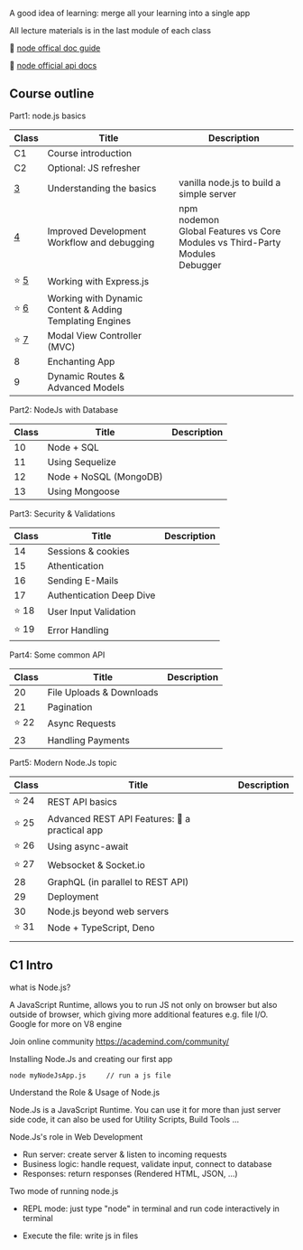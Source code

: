 A good idea of learning: merge all your learning into a single app 

All lecture materials is in the last module of each class



:book: [node offical doc guide](https://nodejs.org/en/docs/guides)

:book: [node official api docs](https://nodejs.org/dist/latest/docs/api/)



## Course outline

Part1: node.js basics

| Class                      | Title                                                    | Description                                                  |
| -------------------------- | -------------------------------------------------------- | ------------------------------------------------------------ |
| C1                         | Course introduction                                      |                                                              |
| C2                         | Optional: JS refresher                                   |                                                              |
| [3](./C3/README.md)        | Understanding the basics                                 | vanilla node.js to build a simple server                     |
| [4](./C4/README.md)        | Improved Development Workflow and debugging              | npm <br/>nodemon <br>Global Features vs Core Modules vs Third-Party Modules <br>Debugger |
| :star: [5](./C5/README.md) | Working with Express.js                                  |                                                              |
| :star: [6](./C6/README.md) | Working with Dynamic Content & Adding Templating Engines |                                                              |
| :star: [7](./C7/README.md) | Modal View Controller (MVC)                              |                                                              |
| 8                          | Enchanting App                                           |                                                              |
| 9                          | Dynamic Routes &  Advanced Models                        |                                                              |

Part2: NodeJs with Database

| Class | Title                  | Description |
| ----- | ---------------------- | ----------- |
| 10    | Node + SQL             |             |
| 11    | Using Sequelize        |             |
| 12    | Node + NoSQL (MongoDB) |             |
| 13    | Using Mongoose         |             |

Part3: Security & Validations

| Class     | Title                    | Description |
| --------- | ------------------------ | ----------- |
| 14        | Sessions & cookies       |             |
| 15        | Athentication            |             |
| 16        | Sending E-Mails          |             |
| 17        | Authentication Deep Dive |             |
| :star: 18 | User Input Validation    |             |
| :star: 19 | Error Handling           |             |

Part4: Some common API

| Class     | Title                    | Description |
| --------- | ------------------------ | ----------- |
| 20        | File Uploads & Downloads |             |
| 21        | Pagination               |             |
| :star: 22 | Async Requests           |             |
| 23        | Handling Payments        |             |

Part5: Modern Node.Js topic

| Class     | Title                                             | Description |
| --------- | ------------------------------------------------- | ----------- |
| :star: 24 | REST API basics                                   |             |
| :star: 25 | Advanced REST API Features: :gem: a practical app |             |
| :star: 26 | Using async-await                                 |             |
| :star: 27 | Websocket & Socket.io                             |             |
| 28        | GraphQL (in parallel to REST API)                 |             |
| 29        | Deployment                                        |             |
| 30        | Node.js beyond web servers                        |             |
| :star: 31 | Node + TypeScript, Deno                           |             |
|           |                                                   |             |





## C1 Intro

what is Node.js?

A JavaScript Runtime, allows you to run JS not only on browser but also outside of browser, which giving more additional features e.g. file I/O.  Google for more on V8 engine



Join online community https://academind.com/community/



Installing Node.Js and creating our first app

```terminal
node myNodeJsApp.js		// run a js file
```



Understand the Role & Usage of Node.js

Node.Js is a JavaScript Runtime. You can use it for more than just server side code,  it can also be used for Utility Scripts, Build Tools ...

Node.Js's role in Web Development

+ Run server: create server & listen to incoming requests
+ Business logic: handle request, validate input, connect to database
+ Responses: return responses (Rendered HTML, JSON, ...)



Two mode of running node.js

+ REPL mode: just type "node" in terminal and run code interactively in terminal

+ Execute the file: write js in files 





